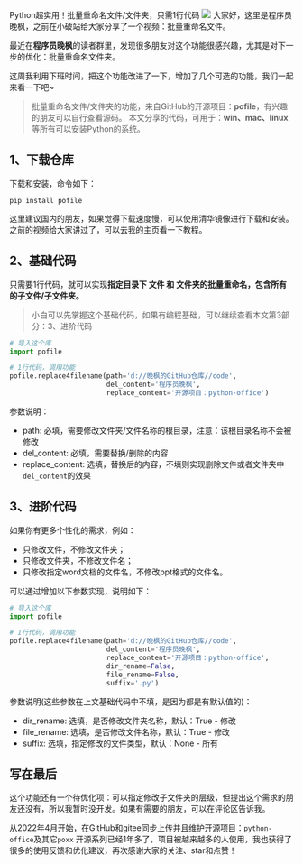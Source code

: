 Python超实用！批量重命名文件/文件夹，只需1行代码
![](https://article-1300615378.cos.ap-nanjing.myqcloud.com/pofile/replace4filename/cover.jpg)
大家好，这里是程序员晚枫，之前在小破站给大家分享了一个视频：批量重命名文件。

最近在**程序员晚枫**的读者群里，发现很多朋友对这个功能很感兴趣，尤其是对下一步的优化：批量重命名文件夹。

这周我利用下班时间，把这个功能改进了一下，增加了几个可选的功能，我们一起来看一下吧~

> 批量重命名文件/文件夹的功能，来自GitHub的开源项目：**pofile**，有兴趣的朋友可以自行查看源码。
> 本文分享的代码，可用于：**win、mac、linux**等所有可以安装Python的系统。

## 1、下载仓库

下载和安装，命令如下：

```shell
pip install pofile
```

这里建议国内的朋友，如果觉得下载速度慢，可以使用清华镜像进行下载和安装。之前的视频给大家讲过了，可以去我的主页看一下教程。

## 2、基础代码

只需要1行代码，就可以实现**指定目录下 文件 和 文件夹的批量重命名，包含所有的子文件/子文件夹。**

> 小白可以先掌握这个基础代码，如果有编程基础，可以继续查看本文第3部分：3、进阶代码

```python
# 导入这个库
import pofile

# 1行代码，调用功能
pofile.replace4filename(path='d://晚枫的GitHub仓库//code',
                        del_content='程序员晚枫',
                        replace_content='开源项目：python-office')
```

参数说明：

- path: 必填，需要修改文件夹/文件名称的根目录，注意：该根目录名称不会被修改
- del_content: 必填，需要替换/删除的内容
- replace_content: 选填，替换后的内容，不填则实现删除文件或者文件夹中``del_content``的效果

## 3、进阶代码

如果你有更多个性化的需求，例如：

- 只修改文件，不修改文件夹；
- 只修改文件夹，不修改文件名；
- 只修改指定word文档的文件名，不修改ppt格式的文件名。

可以通过增加以下参数实现，说明如下：

```python
# 导入这个库
import pofile

# 1行代码，调用功能
pofile.replace4filename(path='d://晚枫的GitHub仓库//code',
                        del_content='程序员晚枫',
                        replace_content='开源项目：python-office',
                        dir_rename=False,
                        file_rename=False,
                        suffix='.py')
```

参数说明(这些参数在上文基础代码中不填，是因为都是有默认值的)：

- dir_rename: 选填，是否修改文件夹名称，默认：True - 修改
- file_rename: 选填，是否修改文件名称，默认：True - 修改
- suffix: 选填，指定修改的文件类型，默认：None - 所有

## 写在最后

这个功能还有一个待优化项：可以指定修改子文件夹的层级，但提出这个需求的朋友还没有，所以我暂时没开发。如果有需要的朋友，可以在评论区告诉我。

从2022年4月开始，在GitHub和gitee同步上传并且维护开源项目：``python-office``及其它``poxx``
开源系列已经1年多了，项目被越来越多的人使用，我也获得了很多的使用反馈和优化建议，再次感谢大家的关注、star和点赞！